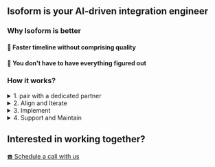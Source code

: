 ## Isoform is your AI-driven integration engineer

### Why Isoform is better

#### 🚀 Faster timeline without comprising quality
#### 🧩 You don't have to have everything figured out

### How it works?

<details>
<summary>1. pair with a dedicated partner</summary>
We start by building a deeper understanding of the projects needs and the integration layer. A dedicated engineering lead will be assigned to be your partner from the start of a project.
</details>

<details>
<summary>2. Align and Iterate</summary>
Based on the understanding built together, our team will detail out the integration will entail and how we will go build it in the form of Product Requirements Document (PRD) and Engineering Requirement Document (ERD). We will align on the plan with you and iterate together on necessary areas before moving forward.
</details>

<details>
<summary>3. Implement</summary>
We go execute on the plan and build the implementation. We are able to move effectively, because of the plan and the alignment built in the prior step.
</details>

<details>
<summary>4. Support and Maintain</summary>
After completion of the deliverables, we remain available up to n weeks to make sure that the integrations works as expected and to support any unexpected issues that may arise.
</details>


## Interested in working together?

[☎️ Schedule a call with us](https://cal.com/bozhao/prospect-30)
